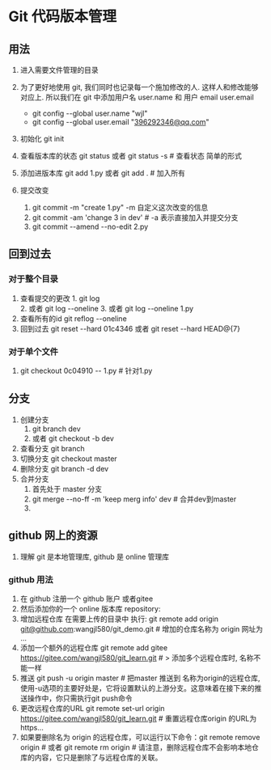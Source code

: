 # Git 代码版本管理

## 用法

1. 进入需要文件管理的目录
2. 为了更好地使用 git, 我们同时也记录每一个施加修改的人. 这样人和修改能够对应上. 所以我们在 git 中添加用户名 user.name 和 用户 email user.email
   * git config --global user.name "wjl"
   * git config --global user.email "<396292346@qq.com>"

3. 初始化 git init  
4. 查看版本库的状态 git status  或者 git status -s  # 查看状态 简单的形式
5. 添加进版本库 git add 1.py  或者 git add . # 加入所有
6. 提交改变
   1. git commit -m "create 1.py"   -m 自定义这次改变的信息  
   2. git commit -am 'change 3 in dev'  # -a 表示直接加入并提交分支
   3. git commit --amend --no-edit 2.py

## 回到过去

### 对于整个目录

  1. 查看提交的更改
    1. git log  
    2. 或者 git log --oneline
    3. 或者 git log --oneline 1.py
  2. 查看所有的id  git reflog --oneline
  3. 回到过去 git reset --hard 01c4346  或者 git reset --hard HEAD@{7}

### 对于单个文件

  1. git checkout 0c04910 -- 1.py   # 针对1.py

## 分支

1. 创建分支
   1. git branch dev  
   2. 或者 git checkout -b dev
2. 查看分支  git branch
3. 切换分支 git checkout master
4. 删除分支 git branch -d dev
5. 合并分支
   1. 首先处于 master 分支
   2. git merge --no-ff -m 'keep merg info' dev # 合并dev到master
   3.

## github  网上的资源

1. 理解 git 是本地管理库, github 是 online 管理库

### github 用法  

1. 在 github 注册一个 github 账户 或者gitee
2. 然后添加你的一个 online 版本库 repository:
3. 增加远程仓库 在需要上传的目录中 执行: git remote add origin <git@github.com>:wangjl580/git_demo.git  # 增加的仓库名称为 origin 网址为 ...
4. 添加一个额外的远程仓库 git remote add gitee <https://gitee.com/wangjl580/git_learn.git>  # > 添加多个远程仓库时, 名称不能一样
5. 推送 git push -u origin master # 把master 推送到 名称为origin的远程仓库, 使用-u选项的主要好处是，它将设置默认的上游分支。这意味着在接下来的推送操作中，你只需执行git push命令
6. 更改远程仓库的URL git remote set-url origin <https://gitee.com/wangjl580/git_learn.git> #  重置远程仓库origin 的URL为 https...
7. 如果要删除名为 origin 的远程仓库，可以运行以下命令：git remote remove origin # 或者 git remote rm origin # 请注意，删除远程仓库不会影响本地仓库的内容，它只是删除了与远程仓库的关联。
